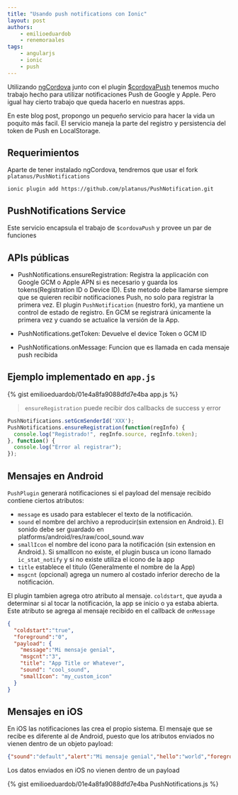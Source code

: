 ```yaml
---
title: "Usando push notifications con Ionic"
layout: post
authors:
    - emilioeduardob
    - renemoraales
tags:
    - angularjs
    - ionic
    - push
---
```


Utilizando [ngCordova][ngcordova] junto con el plugin [$cordovaPush][cordova-push] tenemos mucho trabajo hecho para utilizar notificaciones Push de Google y Apple. Pero igual hay cierto trabajo que queda hacerlo en nuestras apps.

En este blog post, propongo un pequeño servicio para hacer la vida un poquito más facil. El servicio maneja la parte del registro y persistencia del token de Push en LocalStorage.

## Requerimientos

Aparte de tener instalado ngCordova, tendremos que usar el fork `platanus/PushNotifications`

```
ionic plugin add https://github.com/platanus/PushNotification.git
```


## PushNotifications Service

Este servicio encapsula el trabajo de `$cordovaPush` y provee un par de funciones

## APIs públicas

- PushNotifications.ensureRegistration: Registra la applicación con Google GCM o Apple APN si es necesario y guarda los tokens(Registration ID o Device ID). Este metodo debe llamarse siempre que se quieren recibir notificaciones Push, no solo para registrar la primera vez. El plugin `PushNotification` (nuestro fork), ya mantiene un control de estado de registro. En GCM se registrará únicamente la primera vez y cuando se actualice la versión de la App.

- PushNotifications.getToken: Devuelve el device Token o GCM ID

- PushNotifications.onMessage: Funcion que es llamada en cada mensaje push recibida

## Ejemplo implementado en `app.js`

{% gist emilioeduardob/01e4a8fa9088dfd7e4ba app.js %}

> `ensureRegistration` puede recibir dos callbacks de success y error

```js
PushNotifications.setGcmSenderId('XXX');
PushNotifications.ensureRegistration(function(regInfo) {
  console.log("Registrado!", regInfo.source, regInfo.token);
}, function() {
  console.log("Error al registrar");
});
```

## Mensajes en Android

`PushPlugin` generará notificaciones si el payload del mensaje recibido contiene ciertos atributos:
- `message` es usado para establecer el texto de la notificación.
- `sound` el nombre del archivo a reproducir(sin extension en Android.). El sonido debe ser guardado en platforms/android/res/raw/cool_sound.wav
- `smallIcon` el nombre del icono para la notificación (sin extension en Android.). Si smallIcon no existe, el plugin busca un icono llamado `ic_stat_notify` y si no existe utiliza el icono de la app
- `title` establece el titulo (Generalmente el nombre de la App)
- `msgcnt` (opcional) agrega un numero al costado inferior derecho de la notificación.

El plugin tambien agrega otro atributo al mensaje. `coldstart`, que ayuda a determinar si al tocar la notificación, la app se inicio o ya estaba abierta. Este atributo se agrega al mensaje recibido en el callback de `onMessage`

```json
{
  "coldstart":"true",
  "foreground":"0",
  "payload": {
    "message":"Mi mensaje genial",
    "msgcnt":"3",
    "title": "App Title or Whatever",
    "sound": "cool_sound",
    "smallIcon": "my_custom_icon"
  }
}
```

## Mensajes en iOS

En iOS las notificaciones las crea el propio sistema. El mensaje que se recibe es diferente al de Android, puesto que los atributos enviados no vienen dentro de un objeto payload:

```json
{"sound":"default","alert":"Mi mensaje genial","hello":"world","foreground":"0"}
```

Los datos enviados en iOS no vienen dentro de un payload

{% gist emilioeduardob/01e4a8fa9088dfd7e4ba PushNotifications.js %}

[ngcordova]: http://ngcordova.com/
[cordova-push]: http://ngcordova.com/docs/plugins/pushNotifications/
